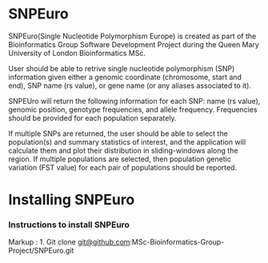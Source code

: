 # SNPEuro

SNPEuro(Single Nucleotide Polymorphism Europe) is created as part of the Bioinformatics Group Software Development Project during the Queen Mary University of London Bioinformatics MSc.

User should be able to retrive single nucleotide polymorphism (SNP) information given either a genomic coordinate (chromosome, start and end), SNP name (rs value), or gene name (or any aliases associated to it).

SNPEUro will return the following information for each SNP: name (rs value), genomic position, genotype frequencies, and allele frequency. Frequencies should be provided for each population separately.

If multiple SNPs are returned, the user should be able to select the population(s) and summary statistics of interest, and the application will calculate them and plot their distribution in sliding-windows along the region. If multiple populations are selected, then population genetic variation (FST value) for each pair of populations should be reported.


# Installing SNPEuro

### Instructions to install SNPEuro ###

Markup : 1. Git clone git@github.com:MSc-Bioinformatics-Group-Project/SNPEuro.git
